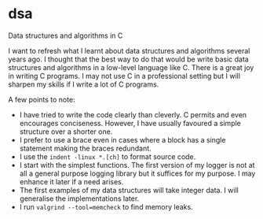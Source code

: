 # dsa
Data structures and algorithms in C

I want to refresh what I learnt about data structures and algorithms several 
years ago. I thought that the best way to do that would be write basic data 
structures and algorithms in a low-level language like C. There is a great joy 
in writing C programs. I may not use C in a professional setting but I will 
sharpen my skills if I write a lot of C programs.

A few points to note:
* I have tried to write the code clearly than cleverly. C permits and even
encourages conciseness. However, I have usually favoured a simple structure
over a shorter one.
* I prefer to use a brace even in cases where a block has a single statement
making the braces redundant.
* I use the <code>indent -linux *.[ch]</code> to format source code.
* I start with the simplest functions. The first version of my logger is not
at all a general purpose logging library but it suffices for my purpose. I may
enhance it later if a need arises.
* The first examples of my data structures will take integer data. I will 
generalise the implementations later.
* I run <code>valgrind --tool=memcheck</code> to find memory leaks.

